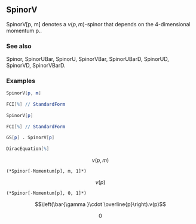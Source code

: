 ##  SpinorV 

SpinorV[p, m] denotes a $v(p,m)$-spinor that depends on the $4$-dimensional momentum $\text{p}$..

###  See also 

Spinor, SpinorUBar, SpinorU, SpinorVBar, SpinorUBarD, SpinorUD, SpinorVD, SpinorVBarD.

###  Examples 

```mathematica
SpinorV[p, m] 
 
FCI[%] // StandardForm 
 
SpinorV[p] 
 
FCI[%] // StandardForm 
 
GS[p] . SpinorV[p] 
 
DiracEquation[%]
```

$$v(p,m)$$

```
(*Spinor[-Momentum[p], m, 1]*)
```

$$v(p)$$

```
(*Spinor[-Momentum[p], 0, 1]*)
```

$$\left(\bar{\gamma }\cdot \overline{p}\right).v(p)$$

$$0$$